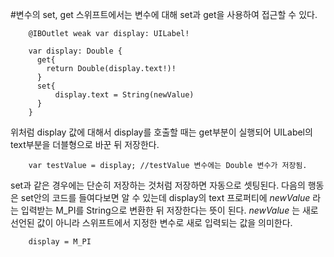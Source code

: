 #변수의 set, get
스위프트에서는 변수에 대해 set과 get을 사용하여 접근할 수 있다.

        @IBOutlet weak var display: UILabel!

        var display: Double {
          get{
            return Double(display.text!)!
          }
          set{
              display.text = String(newValue)
          }
        }

위처럼 display 값에 대해서 display를 호출할 때는 get부분이 실행되어 UILabel의 text부분을 더블형으로 바꾼 뒤 저장한다.

        var testValue = display; //testValue 변수에는 Double 변수가 저장됨.

set과 같은 경우에는 단순히 저장하는 것처럼 저장하면 자동으로 셋팅된다. 다음의 행동은 set안의 코드를 들여다보면 알 수 있는데 display의 text 프로퍼티에 _newValue_ 라는 입력받는 M_PI를 String으로 변환한 뒤 저장한다는 뜻이 된다. _newValue_ 는 새로 선언된 값이 아니라 스위프트에서 지정한 변수로 새로 입력되는 값을 의미한다.

        display = M_PI

